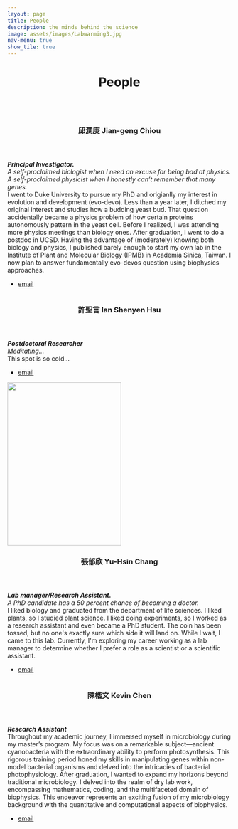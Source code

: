 ```yaml
---
layout: page
title: People
description: the minds behind the science
image: assets/images/Labwarming3.jpg
nav-menu: true
show_tile: true
---
```


<header>
	<div class=inner>
		<h1>People</h1>
	</div>
</header>

<section id="two" class="spotlights">
	<section>
		<a href="mailto:jchiou@gate.sinica.edu.tw" class="image">
			<img src="{% link assets/images/b_profile_Jian-geng.jpg %}" alt="" data-position="center center" />
		</a>
		<div class="content">
			<div class="inner">
				<header class="major">
					<h3>邱澗庚 Jian-geng Chiou</h3>
				</header>
				<p><i><b>Principal Investigator.</b><br>A self-proclaimed biologist when I need an excuse for being bad at physics. A self-proclaimed physicist when I honestly can’t remember that many genes.</i><br>
				I went to Duke University to pursue my PhD and origianlly my interest in evolution and development (evo-devo). Less than a year later, I ditched my original interest and studies how a budding yeast bud. That question accidentally became a physics problem of how certain proteins autonomously pattern in the yeast cell. Before I realized, I was attending more physics meetings than biology ones. After graduation, I went to do a postdoc in UCSD. Having the advantage of (moderately) knowing both biology and physics, I published barely enough to start my own lab in the Institute of Plant and Molecular Biology (IPMB) in Academia Sinica, Taiwan. I now plan to answer fundamentally evo-devos question using biophysics approaches.</p>
				<ul class="actions">
                    <li><a href="mailto:jchiou@gate.sinica.edu.tw" class="button icon fa-paper-plane">email</a></li>
                </ul>
			</div>
		</div>
	</section>
	<section>
		<a href="2024/03/25/Welcome-to-the-lab-Ian.html" class="image">
			<img src="{% link assets/images/b_profile_Ian.jpeg %}" alt=""  data-position="top center" />
		</a>
		<div class="content">
			<div class="inner">
				<header class="major">
					<h3>許聖言 Ian Shenyen Hsu</h3>
				</header>
				<p><i><b>Postdoctoral Researcher</b><br> Meditating...</i><br>This spot is so cold...</p>
                <ul class="actions">
                    <li><a href="mailto:luciferous0808@gate.sinica.edu.tw" class="button icon fa-paper-plane">email</a></li>
                </ul>
			</div>
		</div>
	</section>
	<section>
		<a href="2023/09/18/Welcome-to-the-lab-Yu-Hsin.html" class="image">
			<img src="{% link assets/images/b_profile_Yu-Hsin.jpg %}" alt="" style="width:256px;height:367px;" data-position="top center" />
		</a>
		<div class="content">
			<div class="inner">
				<header class="major">
					<h3>張郁欣 Yu-Hsin Chang</h3>
				</header>
				<p><i><b>Lab manager/Research Assistant.</b><br> A PhD candidate has a 50 percent chance of becoming a doctor.</i><br>I liked biology and graduated from the department of life sciences. I liked plants, so I studied plant science. I liked doing experiments, so I worked as a research assistant and even became a PhD student. The coin has been tossed, but no one's exactly sure which side it will land on. While I wait, I came to this lab. Currently, I'm exploring my career working as a lab manager to determine whether I prefer a role as a scientist or a scientific assistant.</p>
                <ul class="actions">
                    <li><a href="mailto:luciferous0808@gate.sinica.edu.tw" class="button icon fa-paper-plane">email</a></li>
                </ul>
			</div>
		</div>
	</section>
	<section>
		<a href="2023/09/01/Welcome-to-the-lab-Kevin.html" class="image">
			<img src="{% link assets/images/b_profile_Kevin.png %}" alt="" data-position="25% 25%" />
		</a>
		<div class="content">
			<div class="inner">
				<header class="major">
					<h3>陳楷文 Kevin Chen</h3>
				</header>
				<p><i><b>Research Assistant</b></i><br>Throughout my academic journey, I immersed myself in microbiology during my master’s program. My focus was on a remarkable subject—ancient cyanobacteria with the extraordinary ability to perform photosynthesis. This rigorous training period honed my skills in manipulating genes within non-model bacterial organisms and delved into the intricacies of bacterial photophysiology. After graduation, I wanted to expand my horizons beyond traditional microbiology. I delved into the realm of dry lab work, encompassing mathematics, coding, and the multifaceted domain of biophysics. This endeavor represents an exciting fusion of my microbiology background with the quantitative and computational aspects of biophysics.</p>
				<ul class="actions">
                    <li><a href="mailto:kchen01@gate.sinica.edu.tw" class="button icon fa-paper-plane">email</a></li>
                </ul>
			</div>
		</div>
	</section>
</section>


